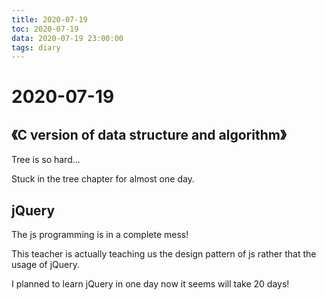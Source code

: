 ```yaml
---
title: 2020-07-19
toc: 2020-07-19
data: 2020-07-19 23:00:00
tags: diary
---
```



# 2020-07-19

## 《C version of data structure and algorithm》

Tree is so hard...

Stuck in the tree chapter for almost one day.

## jQuery

The js programming is in a complete mess!

This teacher is actually teaching us the design pattern of js rather that the usage of jQuery.

I planned to learn jQuery in one day now it seems will take 20 days!

